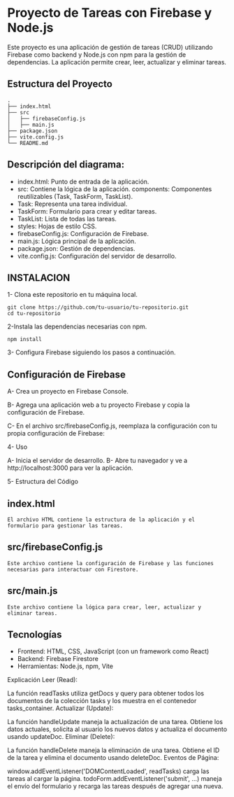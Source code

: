 # Proyecto de Tareas con Firebase y Node.js

Este proyecto es una aplicación de gestión de tareas (CRUD) utilizando Firebase como backend y Node.js con npm para la gestión de dependencias. La aplicación permite crear, leer, actualizar y eliminar tareas.

## Estructura del Proyecto

```plaintext
.
├── index.html
├── src
│   ├── firebaseConfig.js
│   ├── main.js
├── package.json
├── vite.config.js
└── README.md 
```
 ## Descripción del diagrama:

* index.html: Punto de entrada de la aplicación.
* src: Contiene la lógica de la aplicación. components: Componentes reutilizables (Task, TaskForm, TaskList).
* Task: Representa una tarea individual.
* TaskForm: Formulario para crear y editar tareas.
* TaskList: Lista de todas las tareas.
* styles: Hojas de estilo CSS.
* firebaseConfig.js: Configuración de Firebase.
* main.js: Lógica principal de la aplicación.
* package.json: Gestión de dependencias.
* vite.config.js: Configuración del servidor de desarrollo.


## INSTALACION

1- Clona este repositorio en tu máquina local.

    git clone https://github.com/tu-usuario/tu-repositorio.git
    cd tu-repositorio

2-Instala las dependencias necesarias con npm.

    npm install


3- Configura Firebase siguiendo los pasos a continuación.

  ## Configuración de Firebase
  
A- Crea un proyecto en Firebase Console.

B- Agrega una aplicación web a tu proyecto Firebase y copia la configuración de Firebase.

C- En el archivo src/firebaseConfig.js, reemplaza la configuración con tu propia configuración de Firebase:


4- Uso

A- Inicia el servidor de desarrollo.
B- Abre tu navegador y ve a http://localhost:3000 para ver la aplicación.


5- Estructura del Código

## index.html
    El archivo HTML contiene la estructura de la aplicación y el formulario para gestionar las tareas.

## src/firebaseConfig.js
    Este archivo contiene la configuración de Firebase y las funciones necesarias para interactuar con Firestore.

## src/main.js
    Este archivo contiene la lógica para crear, leer, actualizar y eliminar tareas.







## Tecnologías
* Frontend: HTML, CSS, JavaScript (con un framework como React)
* Backend: Firebase Firestore
* Herramientas: Node.js, npm, Vite

Explicación
Leer (Read):

La función readTasks utiliza getDocs y query para obtener todos los documentos de la colección tasks y los muestra en el contenedor tasks_container.
Actualizar (Update):

La función handleUpdate maneja la actualización de una tarea. Obtiene los datos actuales, solicita al usuario los nuevos datos y actualiza el documento usando updateDoc.
Eliminar (Delete):

La función handleDelete maneja la eliminación de una tarea. Obtiene el ID de la tarea y elimina el documento usando deleteDoc.
Eventos de Página:

window.addEventListener('DOMContentLoaded', readTasks) carga las tareas al cargar la página.
todoForm.addEventListener('submit', ...) maneja el envío del formulario y recarga las tareas después de agregar una nueva.


